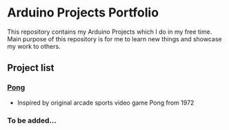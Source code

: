 # Arduino Projects Portfolio

This repository contains my Arduino Projects which I do in my free time. Main purpose of this repository is for me to learn new things and showcase my work to others.

## Project list

### [Pong](pong/)

- Inspired by original arcade sports video game Pong from 1972

### To be added...
